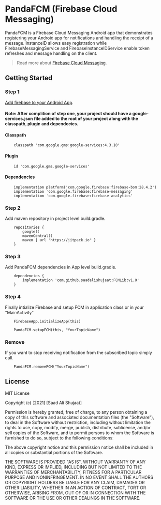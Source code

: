 # PandaFCM (Firebase Cloud Messaging)

PandaFCM is a Firebase Cloud Messaging Android app that demonstrates registering your Android app for notifications and handling the receipt of a message. InstanceID allows easy registration while FirebaseMessagingService and FirebaseInstanceIDService enable token refreshes and message handling on the client.

> Read more about [Firebase Cloud Messaging](https://firebase.google.com/docs/cloud-messaging).

## Getting Started

### Step 1

[Add firebase to your Android App](https://firebase.google.com/docs/android/setup).

#### Note: After complition of step one, your project should have a google-services.json file added to the root of your project along with the classpath, plugin and dependecies.

#### Classpath
```
    classpath 'com.google.gms:google-services:4.3.10'
```
#### Plugin
```
    id 'com.google.gms.google-services'
```
#### Dependencies
```
    implementation platform('com.google.firebase:firebase-bom:28.4.2')
    implementation 'com.google.firebase:firebase-messaging'
    implementation 'com.google.firebase:firebase-analytics' 
```


### Step 2

Add maven repository in project level build.gradle.
```
    repositories {
        google()
        mavenCentral()
        maven { url "https://jitpack.io" }
    }
```  


### Step 3

Add PandaFCM dependencies in App level build.gradle.
```
    dependencies {
        implementation 'com.github.saadalishujaat:FCMLib:v1.0' 
    }
```  


### Step 4

Finally intialize Firebase and setup FCM in application class or in your "MainActivity"
```
    FirebaseApp.initializeApp(this)
```
```
    PandaFCM.setupFCM(this, "YourTopicName")
```


### Remove

If you want to stop receiving notification from the subscribed topic simply call.
```
    PandaFCM.removeFCM("YourTopicName")
```

## License

MIT License

Copyright (c) [2021] [Saad Ali Shujaat]

Permission is hereby granted, free of charge, to any person obtaining a copy
of this software and associated documentation files (the "Software"), to deal
in the Software without restriction, including without limitation the rights
to use, copy, modify, merge, publish, distribute, sublicense, and/or sell
copies of the Software, and to permit persons to whom the Software is
furnished to do so, subject to the following conditions:

The above copyright notice and this permission notice shall be included in all
copies or substantial portions of the Software.

THE SOFTWARE IS PROVIDED "AS IS", WITHOUT WARRANTY OF ANY KIND, EXPRESS OR
IMPLIED, INCLUDING BUT NOT LIMITED TO THE WARRANTIES OF MERCHANTABILITY,
FITNESS FOR A PARTICULAR PURPOSE AND NONINFRINGEMENT. IN NO EVENT SHALL THE
AUTHORS OR COPYRIGHT HOLDERS BE LIABLE FOR ANY CLAIM, DAMAGES OR OTHER
LIABILITY, WHETHER IN AN ACTION OF CONTRACT, TORT OR OTHERWISE, ARISING FROM,
OUT OF OR IN CONNECTION WITH THE SOFTWARE OR THE USE OR OTHER DEALINGS IN THE
SOFTWARE.

